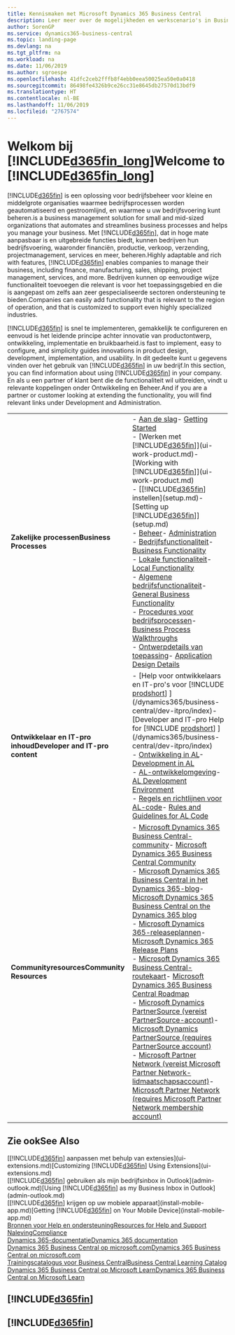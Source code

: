 ```yaml
---
title: Kennismaken met Microsoft Dynamics 365 Business Central
description: Leer meer over de mogelijkheden en werkscenario's in Business Central, een beheeroplossing voor kleine en middelgrote organisaties.
author: SorenGP
ms.service: dynamics365-business-central
ms.topic: landing-page
ms.devlang: na
ms.tgt_pltfrm: na
ms.workload: na
ms.date: 11/06/2019
ms.author: sgroespe
ms.openlocfilehash: 41dfc2ceb2fffb8f4ebb0eea50025ea50e0a0418
ms.sourcegitcommit: 86498fe4326b9ce26cc31e8645db27570d13bdf9
ms.translationtype: HT
ms.contentlocale: nl-BE
ms.lasthandoff: 11/06/2019
ms.locfileid: "2767574"
---
```

# <a name="welcome-to-included365fin_longincludesd365fin_long_mdmd"></a><span data-ttu-id="212f1-103">Welkom bij [!INCLUDE[d365fin_long](includes/d365fin_long_md.md)]</span><span class="sxs-lookup"><span data-stu-id="212f1-103">Welcome to [!INCLUDE[d365fin_long](includes/d365fin_long_md.md)]</span></span>
[!INCLUDE[d365fin](includes/d365fin_md.md)] <span data-ttu-id="212f1-104">is een oplossing voor bedrijfsbeheer voor kleine en middelgrote organisaties waarmee bedrijfsprocessen worden geautomatiseerd en gestroomlijnd, en waarmee u uw bedrijfsvoering kunt beheren.</span><span class="sxs-lookup"><span data-stu-id="212f1-104">is a business management solution for small and mid-sized organizations that automates and streamlines business processes and helps you manage your business.</span></span> <span data-ttu-id="212f1-105">Met [!INCLUDE[d365fin](includes/d365fin_md.md)], dat in hoge mate aanpasbaar is en uitgebreide functies biedt, kunnen bedrijven hun bedrijfsvoering, waaronder financiën, productie, verkoop, verzending, projectmanagement, services en meer, beheren.</span><span class="sxs-lookup"><span data-stu-id="212f1-105">Highly adaptable and rich with features, [!INCLUDE[d365fin](includes/d365fin_md.md)] enables companies to manage their business, including finance, manufacturing, sales, shipping, project management, services, and more.</span></span> <span data-ttu-id="212f1-106">Bedrijven kunnen op eenvoudige wijze functionaliteit toevoegen die relevant is voor het toepassingsgebied en die is aangepast om zelfs aan zeer gespecialiseerde sectoren ondersteuning te bieden.</span><span class="sxs-lookup"><span data-stu-id="212f1-106">Companies can easily add functionality that is relevant to the region of operation, and that is customized to support even highly specialized industries.</span></span>

[!INCLUDE[d365fin](includes/d365fin_md.md)] <span data-ttu-id="212f1-107">is snel te implementeren, gemakkelijk te configureren en eenvoud is het leidende principe achter innovatie van productontwerp, ontwikkeling, implementatie en bruikbaarheid.</span><span class="sxs-lookup"><span data-stu-id="212f1-107">is fast to implement, easy to configure, and simplicity guides innovations in product design, development, implementation, and usability.</span></span> <span data-ttu-id="212f1-108">In dit gedeelte kunt u gegevens vinden over het gebruik van [!INCLUDE[d365fin](includes/d365fin_md.md)] in uw bedrijf.</span><span class="sxs-lookup"><span data-stu-id="212f1-108">In this section, you can find information about using [!INCLUDE[d365fin](includes/d365fin_md.md)] in your company.</span></span> <span data-ttu-id="212f1-109">En als u een partner of klant bent die de functionaliteit wil uitbreiden, vindt u relevante koppelingen onder Ontwikkeling en Beheer.</span><span class="sxs-lookup"><span data-stu-id="212f1-109">And if you are a partner or customer looking at extending the functionality, you will find relevant links under Development and Administration.</span></span>  

|||  
|-|-|  
|<span data-ttu-id="212f1-110">**Zakelijke processen**</span><span class="sxs-lookup"><span data-stu-id="212f1-110">**Business Processes**</span></span>|<span data-ttu-id="212f1-111">-   [Aan de slag](product-get-started.md)</span><span class="sxs-lookup"><span data-stu-id="212f1-111">-   [Getting Started](product-get-started.md)</span></span><br /><span data-ttu-id="212f1-112">-   [Werken met [!INCLUDE[d365fin](includes/d365fin_md.md)]](ui-work-product.md)</span><span class="sxs-lookup"><span data-stu-id="212f1-112">-   [Working with [!INCLUDE[d365fin](includes/d365fin_md.md)]](ui-work-product.md)</span></span><br /><span data-ttu-id="212f1-113">-   [[!INCLUDE[d365fin](includes/d365fin_md.md)] instellen](setup.md)</span><span class="sxs-lookup"><span data-stu-id="212f1-113">-   [Setting up [!INCLUDE[d365fin](includes/d365fin_md.md)]](setup.md)</span></span><br /><span data-ttu-id="212f1-114">-   [Beheer](admin-setup-and-administration.md)</span><span class="sxs-lookup"><span data-stu-id="212f1-114">-   [Administration](admin-setup-and-administration.md)</span></span><br /><span data-ttu-id="212f1-115">-   [Bedrijfsfunctionaliteit](across-business-functionality.md)</span><span class="sxs-lookup"><span data-stu-id="212f1-115">-   [Business Functionality](across-business-functionality.md)</span></span><br /><span data-ttu-id="212f1-116">-   [Lokale functionaliteit](LocalFunctionality/Austria/austria-local-functionality.md)</span><span class="sxs-lookup"><span data-stu-id="212f1-116">-   [Local Functionality](LocalFunctionality/Austria/austria-local-functionality.md)</span></span><br /><span data-ttu-id="212f1-117">-   [Algemene bedrijfsfunctionaliteit](ui-across-business-areas.md)</span><span class="sxs-lookup"><span data-stu-id="212f1-117">-   [General Business Functionality](ui-across-business-areas.md)</span></span><br /><span data-ttu-id="212f1-118">-   [Procedures voor bedrijfsprocessen](walkthrough-business-process-walkthroughs.md)</span><span class="sxs-lookup"><span data-stu-id="212f1-118">-   [Business Process Walkthroughs](walkthrough-business-process-walkthroughs.md)</span></span><br /><span data-ttu-id="212f1-119">-   [Ontwerpdetails van toepassing](design-details-application-design.md)</span><span class="sxs-lookup"><span data-stu-id="212f1-119">-   [Application Design Details](design-details-application-design.md)</span></span>|  
|<span data-ttu-id="212f1-120">**Ontwikkelaar en IT-pro inhoud**</span><span class="sxs-lookup"><span data-stu-id="212f1-120">**Developer and IT-pro content**</span></span>|<span data-ttu-id="212f1-121">-   [Help voor ontwikkelaars en IT-pro's voor [!INCLUDE [prodshort](includes/prodshort.md)] ](/dynamics365/business-central/dev-itpro/index)</span><span class="sxs-lookup"><span data-stu-id="212f1-121">-   [Developer and IT-pro Help for [!INCLUDE [prodshort](includes/prodshort.md)] ](/dynamics365/business-central/dev-itpro/index)</span></span><br /><span data-ttu-id="212f1-122">-   [Ontwikkeling in AL](/dynamics365/business-central/dev-itpro/developer/devenv-dev-overview)</span><span class="sxs-lookup"><span data-stu-id="212f1-122">-   [Development in AL](/dynamics365/business-central/dev-itpro/developer/devenv-dev-overview)</span></span><br /><span data-ttu-id="212f1-123">-   [AL-ontwikkelomgeving](/dynamics365/business-central/dev-itpro/developer/devenv-reference-overview)</span><span class="sxs-lookup"><span data-stu-id="212f1-123">-   [AL Development Environment](/dynamics365/business-central/dev-itpro/developer/devenv-reference-overview)</span></span><br /><span data-ttu-id="212f1-124">-   [Regels en richtlijnen voor AL-code](/dynamics365/business-central/dev-itpro/compliance/apptest-overview)</span><span class="sxs-lookup"><span data-stu-id="212f1-124">-   [Rules and Guidelines for AL Code](/dynamics365/business-central/dev-itpro/compliance/apptest-overview)</span></span>|  
|<span data-ttu-id="212f1-125">**Communityresources**</span><span class="sxs-lookup"><span data-stu-id="212f1-125">**Community Resources**</span></span>|<span data-ttu-id="212f1-126">-   [Microsoft Dynamics 365 Business Central-community](https://community.dynamics.com/business)</span><span class="sxs-lookup"><span data-stu-id="212f1-126">-   [Microsoft Dynamics 365 Business Central Community](https://community.dynamics.com/business)</span></span><br /><span data-ttu-id="212f1-127">-   [Microsoft Dynamics 365 Business Central in het Dynamics 365-blog](https://cloudblogs.microsoft.com/dynamics365/it/product/business-central/)</span><span class="sxs-lookup"><span data-stu-id="212f1-127">-   [Microsoft Dynamics 365 Business Central on the Dynamics 365 blog](https://cloudblogs.microsoft.com/dynamics365/it/product/business-central/)</span></span><br /><span data-ttu-id="212f1-128">-   [Microsoft Dynamics 365-releaseplannen](https://go.microsoft.com/fwlink/?linkid=2047422)</span><span class="sxs-lookup"><span data-stu-id="212f1-128">-   [Microsoft Dynamics 365 Release Plans](https://go.microsoft.com/fwlink/?linkid=2047422)</span></span><br /><span data-ttu-id="212f1-129">-   [Microsoft Dynamics 365 Business Central-routekaart](https://dynamics.microsoft.com/en-us/roadmap/business-central/)</span><span class="sxs-lookup"><span data-stu-id="212f1-129">-   [Microsoft Dynamics 365 Business Central Roadmap](https://dynamics.microsoft.com/en-us/roadmap/business-central/)</span></span><br /><span data-ttu-id="212f1-130">-   [Microsoft Dynamics PartnerSource \(vereist PartnerSource-account\)](https://mbs.microsoft.com/partnersource)</span><span class="sxs-lookup"><span data-stu-id="212f1-130">-   [Microsoft Dynamics PartnerSource \(requires PartnerSource account\)](https://mbs.microsoft.com/partnersource)</span></span><br /><span data-ttu-id="212f1-131">-   [Microsoft Partner Network \(vereist Microsoft Partner Network-lidmaatschapsaccount\)](https://mspartner.microsoft.com/en/us/windows/index.aspx)</span><span class="sxs-lookup"><span data-stu-id="212f1-131">-   [Microsoft Partner Network \(requires Microsoft Partner Network membership account\)](https://mspartner.microsoft.com/en/us/windows/index.aspx)</span></span>|  

## <a name="see-also"></a><span data-ttu-id="212f1-132">Zie ook</span><span class="sxs-lookup"><span data-stu-id="212f1-132">See Also</span></span>

<span data-ttu-id="212f1-133">[[!INCLUDE[d365fin](includes/d365fin_md.md)] aanpassen met behulp van extensies](ui-extensions.md)</span><span class="sxs-lookup"><span data-stu-id="212f1-133">[Customizing [!INCLUDE[d365fin](includes/d365fin_md.md)] Using Extensions](ui-extensions.md)</span></span>  
<span data-ttu-id="212f1-134">[[!INCLUDE[d365fin](includes/d365fin_md.md)] gebruiken als mijn bedrijfsinbox in Outlook](admin-outlook.md)</span><span class="sxs-lookup"><span data-stu-id="212f1-134">[Using [!INCLUDE[d365fin](includes/d365fin_md.md)] as my Business Inbox in Outlook](admin-outlook.md)</span></span>  
<span data-ttu-id="212f1-135">[[!INCLUDE[d365fin](includes/d365fin_md.md)] krijgen op uw mobiele apparaat](install-mobile-app.md)</span><span class="sxs-lookup"><span data-stu-id="212f1-135">[Getting [!INCLUDE[d365fin](includes/d365fin_md.md)] on Your Mobile Device](install-mobile-app.md)</span></span>  
[<span data-ttu-id="212f1-136">Bronnen voor Help en ondersteuning</span><span class="sxs-lookup"><span data-stu-id="212f1-136">Resources for Help and Support</span></span>](product-help-and-support.md)  
[<span data-ttu-id="212f1-137">Naleving</span><span class="sxs-lookup"><span data-stu-id="212f1-137">Compliance</span></span>](compliance/compliance-overview.md)  
[<span data-ttu-id="212f1-138">Dynamics 365-documentatie</span><span class="sxs-lookup"><span data-stu-id="212f1-138">Dynamics 365 documentation</span></span>](/dynamics365/)  
[<span data-ttu-id="212f1-139">Dynamics 365 Business Central op microsoft.com</span><span class="sxs-lookup"><span data-stu-id="212f1-139">Dynamics 365 Business Central on microsoft.com</span></span>](https://dynamics.microsoft.com/business-central/overview/)  
[<span data-ttu-id="212f1-140">Trainingscatalogus voor Business Central</span><span class="sxs-lookup"><span data-stu-id="212f1-140">Business Central Learning Catalog</span></span>](readiness/readiness-learning-catalog.md)  
[<span data-ttu-id="212f1-141">Dynamics 365 Business Central op Microsoft Learn</span><span class="sxs-lookup"><span data-stu-id="212f1-141">Dynamics 365 Business Central on Microsoft Learn</span></span>](/learn/browse/?products=dynamics-business-central)  


## [!INCLUDE[d365fin](includes/free_trial_md.md)]
## [!INCLUDE[d365fin](includes/training_link_md.md)]
